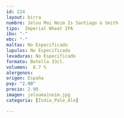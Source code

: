 ```yaml
---
id: 224
layout: birra
nombre: Jelou Mai Neim Is Santiago & Smith
tipo:  Imperial Wheat IPA
ibu: "-"
ebc: "-"
maltas: No Especificado
lupulos: No Especificado
levaduras: No Especificado
formato: Botella 33cl.
volumen:  8.7 %
alergenos: 
origen: España
pvp: "2.90"
precio: 2.90
imagen: jeloumaineim.jpg
categoria: [India_Pale_Ale]

---
```


